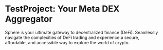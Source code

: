 # TestProject: Your Meta DEX Aggregator

Sphere is your ultimate gateway to decentralized finance (DeFi). Seamlessly navigate the complexities of DeFi trading and experience a secure, affordable, and accessible way to explore the world of crypto.

